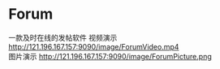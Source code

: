 # Forum
一款及时在线的发帖软件
视频演示 <http://121.196.167.157:9090/image/ForumVideo.mp4>  
图片演示 <http://121.196.167.157:9090/image/ForumPicture.png>  
